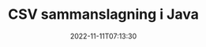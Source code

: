 ---
############################# Static ############################
layout: "auto-gen-merge"
date: 2022-11-11T07:13:30
draft: false
otherformats: vssx vstm vstx vsx vtx xlam xls xlsb xlsm xlsx xlt xltm bmp jpg jpeg png

############################# Head ############################
head_title: "Slå samman CSV filer via Java & J2SE Documents Merger API"
head_description: "Slå samman flera CSV-filer i Java med hjälp av Documents Merger API med all data, stil och formatering som källdokument."

############################# Header ############################
title: "CSV sammanslagning i Java"
description: "Slå samman CSV med några rader med Java-kod."
bg_image: "https://cms.admin.containerize.com/templates/aspose/App_Themes/V3/images/bg/header1.png"
bg_overlay: false
button:
    enable: true
    icon: "fas fa-arrow-down"
    label: "Ladda ner gratis provversion"
    link: "https://downloads.groupdocs.com/merger/java"

############################# SubMenu ############################
submenu:
    enable: true

    left:
        img_alt: "GroupDocs.Merger for Java"
        image: "https://cms.admin.containerize.com/templates/groupdocs/images/product-logos/90x90-noborder/groupdocs-merger-java.png"
        product: "GroupDocs.Merger"
        platform: "Java"

    middle:
        button:

            # button loop
            - link: "https://apireference.groupdocs.com/merger/java"
              text: "API-referens"

            # button loop
            - link: "https://github.com/groupdocs-merger"
              text: "Kodexempel"

            # button loop
            - link: "https://products.groupdocs.app/merger/family"
              text: "Livedemos"

            # button loop
            - link: "https://purchase.groupdocs.com/pricing/merger/java"
              text: "Prissättning"

    right:
        link_download: "https://downloads.groupdocs.com/merger"
        link_learn: "https://docs.groupdocs.com/merger/java"
        link_buy: "https://purchase.groupdocs.com"

############################# About ############################
about:
    enable: true
    title: "Om GroupDocs.Merger for Java API"
    content: |
        [GroupDocs.Merger for Java](/sv/merger/java/) ger en bekväm lösning för att slå samman flera PDF-filer, Microsoft Office (Word, Excel, PowerPoint, OneNote), OpenDocument, HTML, bilder och många andra dokument i en enda fil i Java-applikationer. GroupDocs.Merger kommer att spara dig mycket ansträngning, eftersom du tillåts slå samman CSV dokument - det finns inget behov av att installera någon tredjepartsprogramvara, skrivbordsapplikationer eller plugins. Nu är det onödigt att slösa bort din tid och slå ihop filer manuellt! GroupDocs uppdrag är att tillhandahålla den bästa kvaliteten och förenkla arbetsflöden för dokumentbearbetning.
        
        GroupDocs.Merger API är ett rätt val för företagslösningar som behöver funktioner för filsammanfogning. Dessa API:er stöds väl på alla större operativsystem och plattformar inklusive J2SE 7.0 (1.7), J2SE 8.0 (1.8), Java 10.

############################# Steps ############################
steps:
    enable: true
    title_left: "Slå samman flera CSV-filer i Java"
    content_left: |
        [GroupDocs.Merger for Java](/sv/merger/java/) gör det enkelt för Java-utvecklare att slå samman flera CSV-filer genom att implementera några enkla steg.
        
        * Skapa en instans av **Merger** och skicka källdokumentsökvägen som en konstruktorparameter.
        * Ring **Join** i klassen **Merger** och passera den andra sökvägen till källdokumentet.
        * Ring **Save** av klassen **Merger** för att spara det sammanslagna dokumentet.

    title_right: "Systemkrav"
    content_right: |
        GroupDocs.Merger for Java API:er stöds på alla större plattformar och operativsystem. Innan du kör koden nedan, se till att du har följande förutsättningar installerade på ditt system.

        * Operativsystem: Microsoft Windows, Linux, MacOS
        * Utvecklingsmiljöer: NetBeans, IntelliJ IDEA, Eclipse
        * Ramar: J2SE 7.0 (1.7), J2SE 8.0 (1.8), Java 10
        * Ladda ner den senaste versionen av GroupDocs.Merger for Java från [Maven](https://repository.groupdocs.com/webapp/#/artifacts/browse/tree/General/repo/com/groupdocs/groupdocs-merger)
         
    code: |
     {{% merger/additional-styles %}}
     {{< merger/code-merger title="Hur man sammanfogar CSV filer med hjälp av Java exempelkod">}}

        ```java    
        // Slå samman CSV-filer med GroupDocs.Merger för Java API
        // Instantiera sammanslagning med indatadokumentet CSV
        Merger merger = new Merger("input_1.csv");

        // Anrop join-metoden för Merger-klassinstansen och skicka den andra sökvägen till källdokumentet
        merger.join("input_2.csv");
    
        // Anrop sparmetoden för sammanslagningsklassinstansen för att spara sammanslagna dokument
        merger.save("merged-file.csv"); 
        ```
     {{< /merger/code-merger >}}

############################# Demos ############################
demos:
    enable: true
    title: "Live Demos - Online-app för att slå samman dokument"
    content: |
       Slå samman mer än en CSV-fil just nu genom att besöka webbplatsen [GroupDocs.Merger Live Demos](https://products.groupdocs.app/merger/csv).
       Livedemon har följande fördelar.
        
############################# About Formats ############################
about_formats:
    enable: true

############################# More Formats ############################
more_formats:
    enable: true
    title: "Sammanfoga andra dokumentformat"
    content: |
        Java dokument sammanslagnings-API för filformat och bilder. Slå ihop några av de populära dokumentformaten enligt nedan.

############################# Back to top ###############################
back_to_top:
    enable: true
---